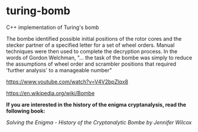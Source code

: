 # turing-bomb
C++ implementation of Turing's bomb

The bombe identified possible initial positions of the rotor cores and the stecker partner of a specified letter for a set of wheel orders. Manual techniques were then used to complete the decryption process. In the words of Gordon Welchman, "... the task of the bombe was simply to reduce the assumptions of wheel order and scrambler positions that required 'further analysis' to a manageable number"

https://www.youtube.com/watch?v=V4V2bpZlqx8

https://en.wikipedia.org/wiki/Bombe

**If you are interested in the history of the enigma cryptanalysis, read the following book:**

*Solving the Enigma - History of the Cryptanalytic Bombe by Jennifer Wilcox*

